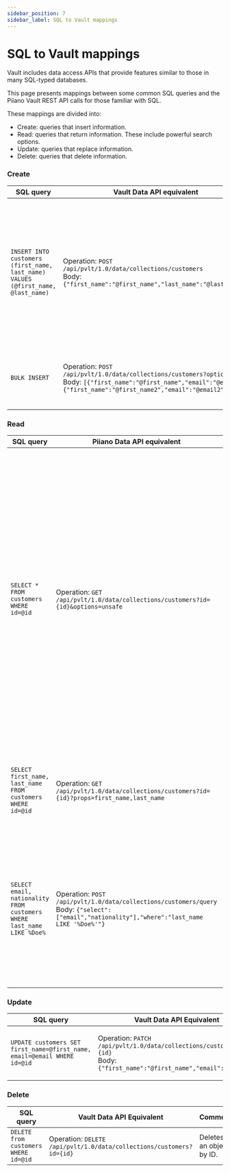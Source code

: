 ```yaml
---
sidebar_position: 7
sidebar_label: SQL to Vault mappings
---
```



# SQL to Vault mappings

Vault includes data access APIs that provide features similar to those in many SQL-typed databases.

This page presents mappings between some common SQL queries and the Piiano Vault REST API calls for those familiar with SQL.

These mappings are divided into:

* Create: queries that insert information.
* Read: queries that return information. These include powerful search options.
* Update: queries that replace information.
* Delete: queries that delete information.

### Create

| SQL query                                                                        | Vault Data API equivalent                                                                                                                                                            | Comment                                                                                                                          |
| -------------------------------------------------------------------------------- | ------------------------------------------------------------------------------------------------------------------------------------------------------------------------------------ | -------------------------------------------------------------------------------------------------------------------------------- |
| `INSERT INTO customers (first_name, last_name) VALUES (@first_name, @last_name)` | Operation: `POST /api/pvlt/1.0/data/collections/customers`<br />Body: `{"first_name":"@first_name","last_name":"@last_name"}`                                                        | Though not shown here, all non-nullable properties in the schema of the collection must be included in the body of this request. |
| `BULK INSERT`                                                                    | Operation: `POST /api/pvlt/1.0/data/collections/customers?options=many`<br />Body: `[{"first_name":"@first_name","email":"@email"},{"first_name":"@first_name2","email":"@email2"}]` | Use this operation to insert large numbers of objects into Vault.                                                                |

### Read

| SQL query                                                             | Piiano Data API equivalent                                                                                                                          | Comment                                                                                                                                                                                                                          |
| --------------------------------------------------------------------- | --------------------------------------------------------------------------------------------------------------------------------------------------- | -------------------------------------------------------------------------------------------------------------------------------------------------------------------------------------------------------------------------------- |
| `SELECT * FROM customers WHERE id=@id  `                              | Operation: `GET /api/pvlt/1.0/data/collections/customers?id={id}&options=unsafe`                                                                    | Vault limit access to the entire object record and encourage users to access only specific data. Therefore, requests for all properties are designated as "unsafe". However, this call only works if the user has permission to read all the properties within the collection. See [About data access policies](/guides/manage-users-and-policies/about-data-access-policies) for more information. |
| `SELECT first_name, last_name FROM customers WHERE id=@id`            | Operation: `GET /api/pvlt/1.0/data/collections/customers?id={id}?props=first_name,last_name`                                                        | The preferred way to use Vault is to explicitly specifying the properties to read.                                                                                                                                               |
| `SELECT email, nationality FROM customers WHERE last_name LIKE %Doe%` | Operation: `POST /api/pvlt/1.0/data/collections/customers/query`<br />  Body: `{"select":["email","nationality"],"where":"last_name LIKE '%Doe%'"}` | The "where" property provided in the body supports several common SQL "where" clauses and is rigorously checked to eliminate any chance of SQL injection.                                                                        |

### Update

| SQL query                                                                | Vault Data API Equivalent                                                                                                      | Comment                                       |
| ------------------------------------------------------------------------ | ------------------------------------------------------------------------------------------------------------------------------ | --------------------------------------------- |
| `UPDATE customers SET first_name=@first_name, email=@email WHERE id=@id` | Operation: `PATCH /api/pvlt/1.0/data/collections/customers?id={id}`<br />Body: `{"first_name":"@first_name","email":"@email"}` | Include the properties to update in the body. |

### Delete

| SQL query                            | Vault Data API Equivalent                                            | Comment                 |
| ------------------------------------ | -------------------------------------------------------------------- | ----------------------- |
| `DELETE from customers WHERE id=@id` | Operation: `DELETE /api/pvlt/1.0/data/collections/customers?id={id}` | Deletes an object by ID.|
